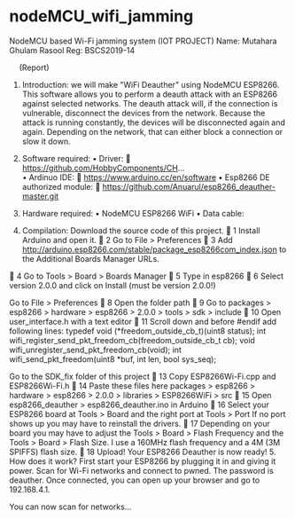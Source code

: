 # nodeMCU_wifi_jamming
 
NodeMCU based Wi-Fi jamming system (IOT PROJECT)
Name: Mutahara Ghulam Rasool                                                                                                             Reg: BSCS2019-14
 
 
                              (Report)



1.	Introduction:
we will make "WiFi Deauther" using NodeMCU ESP8266. This software allows you to perform a deauth attack with an ESP8266 against selected networks. The deauth attack will, if the connection is vulnerable, disconnect the devices from the network. Because the attack is running constantly, the devices will be disconnected again and again. Depending on the network, that can either block a connection or slow it down.
2.	Software required:
•	Driver:
	https://github.com/HobbyComponents/CH...	
•	Ardinuo IDE:
	https://www.arduino.cc/en/software
•	Esp8266 DE authorized module:
	https://github.com/Anuarul/esp8266_deauther-master.git
3.	Hardware required:
•	NodeMCU ESP8266 WiFi
•	Data cable:

4.	Compilation:
Download the source code of this project.
	1 Install Arduino and open it.
	2 Go to File > Preferences
	3 Add http://arduino.esp8266.com/stable/package_esp8266com_index.json to the Additional Boards Manager URLs. 
 
	4 Go to Tools > Board > Boards Manager
	5 Type in esp8266
	6 Select version 2.0.0 and click on Install (must be version 2.0.0!)
 
Go to File > Preferences
	8 Open the folder path 
	9 Go to packages > esp8266 > hardware > esp8266 > 2.0.0 > tools > sdk > include
	10 Open user_interface.h with a text editor
	11 Scroll down and before #endif add following lines:
                       typedef void (*freedom_outside_cb_t)(uint8 status);
                       int wifi_register_send_pkt_freedom_cb(freedom_outside_cb_t cb);
                       void wifi_unregister_send_pkt_freedom_cb(void);
                       int wifi_send_pkt_freedom(uint8 *buf, int len, bool sys_seq);
 


Go to the SDK_fix folder of this project
	13 Copy ESP8266Wi-Fi.cpp and ESP8266Wi-Fi.h
	14 Paste these files here packages > esp8266 > hardware > esp8266 > 2.0.0 > libraries > ESP8266WiFi > src
	15 Open esp8266_deauther > esp8266_deauther.ino in Arduino
	16 Select your ESP8266 board at Tools > Board and the right port at Tools > Port
If no port shows up you may have to reinstall the drivers.
	17 Depending on your board you may have to adjust the Tools > Board > Flash Frequency and the Tools > Board > Flash Size. I use a 160MHz flash frequency and a 4M (3M SPIFFS) flash size.
	18 Upload!
Your ESP8266 Deauther is now ready!
5.	How does it work?
First start your ESP8266 by plugging it in and giving it power.
Scan for Wi-Fi networks and connect to pwned. The password is deauther.
Once connected, you can open up your browser and go to 192.168.4.1.
 
You can now scan for networks...
 



 

 



 



 
